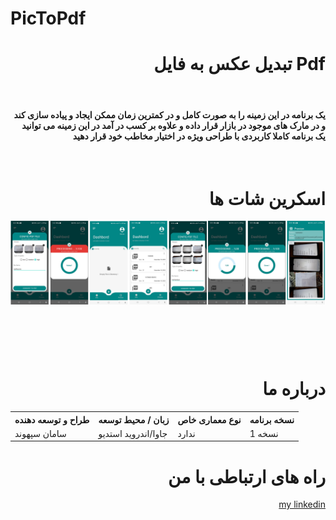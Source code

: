 # PicToPdf



<div align="right">

#  تبدیل عکس  به فایل Pdf
</br>


<h4>
 یک برنامه در این زمینه را به صورت کامل و در کمترین زمان ممکن ایجاد و پیاده سازی کند و در مارک های موجود در بازار قرار داده و علاوه بر کسب در آمد در این زمینه می توانید یک برنامه کاملا کاربردی با طراحی ویژه در اختیار مخاطب خود قرار دهید
</h4>

</b></br>



# اسکرین شات ها


[![  my linkedin](https://github.com/SamanSepahvand/PicToPdf/blob/master/imgToPdfConverter.png?raw=true)](https://www.linkedin.com/in/saman-sepahvand-2ab3b01b8/)

<br>

<table>
<tr>
</tr>
</table>
</br>


# درباره ما

<center>

<table width="%100">
<tr>
<th>طراح و توسعه دهنده</th>
<th>زبان  / محیط توسعه</th>
<th>نوع معماری خاص</th>
<th>نسخه برنامه</th>
</tr>
<tr>
<td>سامان سپهوند</td>
<td>جاوا/اندروید استدیو</td>
<td>ندارد</td>
<td>نسخه 1</td>
</tr>
</table>
</center>


# راه های ارتباطی با من
<a href="https://www.linkedin.com/in/saman-sepahvand-2ab3b01b8/">
my linkedin 
</a>

</br>


</div>







